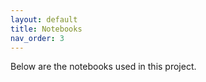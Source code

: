 ```yaml
---
layout: default
title: Notebooks
nav_order: 3
---
```


Below are the notebooks used in this project.